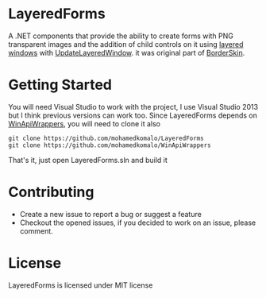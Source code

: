 # LayeredForms

A .NET components that provide the ability to create forms with PNG transparent images and the addition of child controls on it using [layered windows] with [UpdateLayeredWindow]. it was original part of [BorderSkin].

# Getting Started
You will need Visual Studio to work with the project, I use Visual Studio 2013 but I think previous versions can work too.
Since LayeredForms depends on [WinApiWrappers], you will need to clone it also

    git clone https://github.com/mohamedkomalo/LayeredForms
    git clone https://github.com/mohamedkomalo/WinApiWrappers

That's it, just open LayeredForms.sln and build it

# Contributing
* Create a new issue to report a bug or suggest a feature
* Checkout the opened issues, if you decided to work on an issue, please comment.

# License
LayeredForms is licensed under MIT license

[BorderSkin]:https://github.com/mohamedkomalo/BorderSkin

[WinApiWrappers]: https://github.com/mohamedkomalo/WinApiWrappers

[layered windows]: https://msdn.microsoft.com/en-us/library/ms997507.aspx

[UpdateLayeredWindow]: https://msdn.microsoft.com/en-us/library/windows/desktop/ms633556%28v=vs.85%29.aspx

